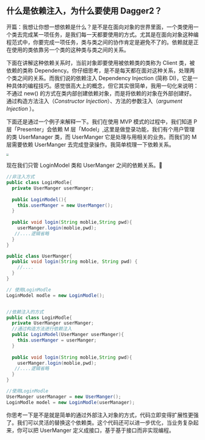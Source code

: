 ## 什么是依赖注入，为什么要使用 Dagger2？

开篇：我想让你想一想依赖是什么？是不是在面向对象的世界里面，一个类使用一个类去完成某一项任务，是我们每一天都要使用的方式。尤其是在面向对象这种编程范式中，你要完成一项任务，类与类之间的协作肯定是避免不了的。依赖就是正在使用的类依靠另一个类的这种类与类之间的关系。

下面在讲解这种依赖关系时，当前对象即要使用被依赖类的类称为 Client 类，被依赖的类称 Dependency。你仔细思考，是不是每天都在面对这种关系，处理两个类之间的关系。而我们说的依赖注入 Dependency Injection (简称 DI)，它是一种具体的编程技巧。感觉很高大上的概念，但它其实很简单，我用一句化来说明：不通过 new() 的方式在类内部创建依赖对象，而是将依赖的对象在外部创建好。通过构造方法注入（*Constructor Injection*）、方法的参数注入（*argument Injection* ）。

下面还是通过一个例子来解释一下。我们在使用 MVP 模式的过程中，我们知道 P 层「Presenter」会依赖 M 层「Model」,这里是做登录功能，我们有个用户管理的类 UserManager 类，而 UserManger 它是处理与用相关的业务。而我们的 M 层需要依赖 UserManger 去完成登录操作。我简单梳理一下依赖关系。

<img src="/Users/austen/Desktop/interview/Android平台相关/Dagger2/Screenshot/Screen Shot 2020-05-07 at 07.44.24.png" style="zoom:40%;" />

现在我们只管 LoginModel 类和 UserManger 之间的依赖关系。

```java
//非注入方式
public class LoginModle{
  private UserManger userManger;
  
  public LoginModel(){
    this.userManger = new UserManger();
  }
  
  public void login(String moblie,String pwd){
    userManger.login(moblie,pwd);
   //....逻辑省略
  } 
}

public class UserManger{
  public void login(String moblie, String pwd) { 
    //.... 
  }  
}

// 使用LoginModle
LoginModel modle = new LoginModle();


//依赖注入的方式
public class LoginModle{
  private UserManger userManger;
  //通过构造方法进行依赖注入
  public LoginModel(UserManger userManger){
    this.userManger = userManger;
  }
  
  public void login(String moblie,String pwd){
    userManger.login(moblie,pwd);
   //....逻辑省略
  } 
}

//使用LoginModle
UserManger userManager = new UserManger();
LoginModle model = new LoginModle(userManager);
```

你思考一下是不是就是简单的通过外部注入对象的方式，代码立即变得扩展性更强了。我们可以灵活的替换这个依赖类。这个代码还可以进一步优化，当业务复杂起来，你可以把 UserManger 定义成接口，基于基于接口而非实现编程。
